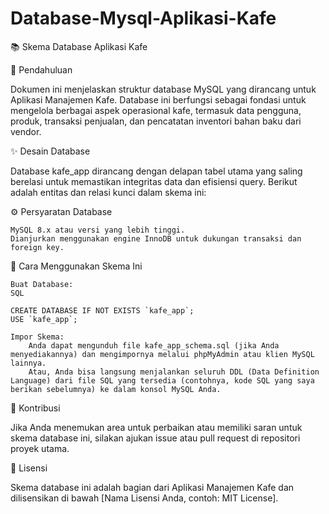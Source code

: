 # Database-Mysql-Aplikasi-Kafe

📚 Skema Database Aplikasi Kafe

🚀 Pendahuluan

Dokumen ini menjelaskan struktur database MySQL yang dirancang untuk Aplikasi Manajemen Kafe. Database ini berfungsi sebagai fondasi untuk mengelola berbagai aspek operasional kafe, termasuk data pengguna, produk, transaksi penjualan, dan pencatatan inventori bahan baku dari vendor.

✨ Desain Database

Database kafe_app dirancang dengan delapan tabel utama yang saling berelasi untuk memastikan integritas data dan efisiensi query. Berikut adalah entitas dan relasi kunci dalam skema ini:

⚙️ Persyaratan Database

    MySQL 8.x atau versi yang lebih tinggi.
    Dianjurkan menggunakan engine InnoDB untuk dukungan transaksi dan foreign key.

🚀 Cara Menggunakan Skema Ini

    Buat Database:
    SQL

    CREATE DATABASE IF NOT EXISTS `kafe_app`;
    USE `kafe_app`;

    Impor Skema:
        Anda dapat mengunduh file kafe_app_schema.sql (jika Anda menyediakannya) dan mengimpornya melalui phpMyAdmin atau klien MySQL lainnya.
        Atau, Anda bisa langsung menjalankan seluruh DDL (Data Definition Language) dari file SQL yang tersedia (contohnya, kode SQL yang saya berikan sebelumnya) ke dalam konsol MySQL Anda.

🤝 Kontribusi

Jika Anda menemukan area untuk perbaikan atau memiliki saran untuk skema database ini, silakan ajukan issue atau pull request di repositori proyek utama.

📝 Lisensi

Skema database ini adalah bagian dari Aplikasi Manajemen Kafe dan dilisensikan di bawah [Nama Lisensi Anda, contoh: MIT License].
